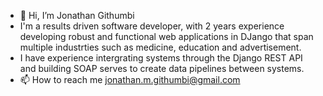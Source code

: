 - 👋 Hi, I’m Jonathan Githumbi 
- I'm a results driven software developer, with 2 years experience developing robust and functional web applications in DJango that span multiple industrties     such as medicine, education and advertisement.
- I have experience intergrating systems through the Django REST API and building SOAP serves to create data pipelines between systems.  
- 📫 How to reach me jonathan.m.githumbi@gmail.com

<!---
JonathanGithumbi/JonathanGithumbi is a ✨ special ✨ repository because its `README.md` (this file) appears on your GitHub profile.
You can click the Preview link to take a look at your changes.
--->
